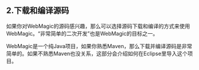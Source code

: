 ## 2.下载和编译源码

如果你对WebMagic的源码感兴趣，那么可以选择源码下载和编译的方式来使用WebMagic。“非常简单的二次开发”也是WebMagic的目标之一。

WebMagic是一个纯Java项目，如果你熟悉Maven，那么下载并编译源码是非常简单的。如果不熟悉Maven也没关系，这部分会介绍如何在Eclipse里导入这个项目。